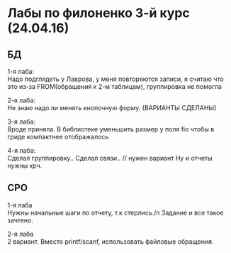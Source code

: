 # Лабы по филоненко 3-й курс (24.04.16)
<h2>БД</h2>
<p>1-я лаба:<br>
Надо подглядеть у Лаврова, у меня повторяются записи, я считаю что это из-за FROM(обращения к 2-м таблицам), группировка не помогла</p>
<p>2-я лаба:<br>
Не знаю надо ли менять кнопочную форму. (ВАРИАНТЫ СДЕЛАНЫ)</p>
<p>3-я лаба:<br>
Вроде приняла. В библиотеке уменьшить размер у поля fio чтобы в гриде компактнее отображалось</p>
<p>4-я лаба:<br>
Сделал группировку.. Сделал связи.. // нужен вариант
Ну и отчеты нужны крч.</p>

<h2>CPO</h2> 
<p>1-я лаба<br>
Нужны начальные шаги по отчету, т.к стерлись./n
Задание и все такое зачтено.</p>
<p>2-я лаба<br>
2 вариант. Вместо printf/scanf, использовать файловые обращения.</p>
